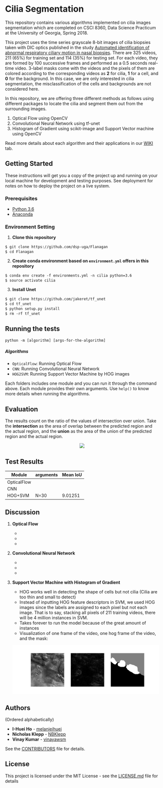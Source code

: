 # Cilia Segmentation

This repository contains various algorithms implemented on cilia images segmentation which are completed on CSCI 8360, Data Science Practicum at the University of Georgia, Spring 2018.

This project uses the time series grayscale 8-bit images of cilia biopsies taken with DIC optics published in the study [Automated identification of abnormal respiratory ciliary motion in nasal biopsies](http://stm.sciencemag.org/content/7/299/299ra124). There are 325 videos, 211 (65%) for training set and 114 (35%) for testing set. For each video, they are formed by 100 successive frames and performed as a 0.5 seconds real-time video. 3-label masks come with the videos and the pixels of them are colored according to the corresponding videos as **2** for cilia, **1** for a cell, and **0** for the background. In this case, we are only interested in cilia segmentation, the misclassification of the cells and backgrounds are not considered here.

In this repository, we are offering three different methods as follows using different packages to locate the cilia and segment them out from the surrounding images.

1. Optical Flow using OpenCV
2. Convolutional Neural Network using tf-unet
3. Histogram of Gradient using scikit-image and Support Vector machine using OpenCV

Read more details about each algorithm and their applications in our [WIKI](https://github.com/dsp-uga/Flanagan/wiki) tab.


## Getting Started

These instructions will get you a copy of the project up and running on your local machine for development and testing purposes. See deployment for notes on how to deploy the project on a live system.

### Prerequisites

- [Python 3.6](https://www.python.org/downloads/release/python-360/)
- [Anaconda](https://www.anaconda.com/)

### Environment Setting

  1. **Clone this repository**
  ```
  $ git clone https://github.com/dsp-uga/Flanagan
  $ cd Flanagan
  ```

  2. **Create conda environment based on `environment.yml` offers in this repository**
  ```
  $ conda env create -f environments.yml -n cilia python=3.6
  $ source activate cilia
  ```

  3. **Install Unet**
  ```
  $ git clone https://github.com/jakeret/tf_unet
  $ cd tf_unet
  $ python setup.py install
  $ rm -rf tf_unet
  ```

## Running the tests

```
python -m [algorithm] [args-for-the-algorithm]
```

##### Algorithms

  - `OpticalFlow`: Running Optical Flow
  - `CNN`: Running Convolutional Neural Network
  - `HOG2SVM`: Running Support Vector Machine by HOG images

Each folders includes one module and you can run it through the command above. Each module provides their own arguments. Use `help()` to know more details when running the algorithms.


## Evaluation

The results count on the ratio of the values of intersection over union. Take the **intersection** as the area of overlap between the predicted region and the actual region, and the **union** as the area of the union of the predicted region and the actual region.

<p align = "center">
<img src = "https://www.pyimagesearch.com/wp-content/uploads/2016/09/iou_equation.png" width = 250>
</p>

## Test Results


| Module    | arguments             | Mean IoU     |
|-----------|-----------------------|--------------|
|OpticalFlow|
|CNN        |
|HOG+SVM    |N=30                   | 9.01251      |


## Discussion

  1. **Optical Flow**

      -
      -
      -

  2. **Convolutional Neural Network**

      -
      -
      -

  3. **Support Vector Machine with Histogram of Gradient**

      - HOG works well in detecting the shape of cells but not cilia (Cilia are too thin and small to detect)
      - Instead of inputting HOG feature descriptors in SVM, we used HOG images since the labels are assigned to each pixel but not each image. That is to say, stacking all pixels of 211 training videos, there will be 4 million instances in SVM.
      - Takes forever to run the model because of the great amount of instances
      - Visualization of one frame of the video, one hog frame of the video, and the mask:

      <p align = "center">
      <img src = "img/hog2svm_visualization.png" width = >
      </p>


## Authors
(Ordered alphabetically)

- **I-Huei Ho** - [melanieihuei](https://github.com/melanieihuei)
- **Nicholas Klepp** - [NBKlepp](https://github.com/NBKlepp)
- **Vinay Kumar** - [vinayawsm](https://github.com/vinayawsm)

See the [CONTRIBUTORS](CONTRIBUTORS.md) file for details.

## License

This project is licensed under the MIT License - see the [LICENSE.md](LICENSE.md) file for details
